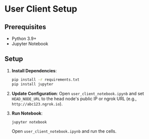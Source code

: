 # User Client Setup

## Prerequisites
- Python 3.9+
- Jupyter Notebook

## Setup
1. **Install Dependencies**:
   ```bash
   pip install -r requirements.txt
   pip install jupyter
   ```

2. **Update Configuration**:
   Open `user_client_notebook.ipynb` and set `HEAD_NODE_URL` to the head node's public IP or ngrok URL (e.g., `http://abc123.ngrok.io`).

3. **Run Notebook**:
   ```bash
   jupyter notebook
   ```
   Open `user_client_notebook.ipynb` and run the cells. 